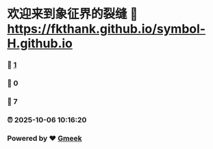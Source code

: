 # 欢迎来到象征界的裂缝 :link: https://fkthank.github.io/symbol-H.github.io 
### :page_facing_up: [1](https://fkthank.github.io/symbol-H.github.io/tag.html) 
### :speech_balloon: 0 
### :hibiscus: 7 
### :alarm_clock: 2025-10-06 10:16:20 
### Powered by :heart: [Gmeek](https://github.com/Meekdai/Gmeek)
